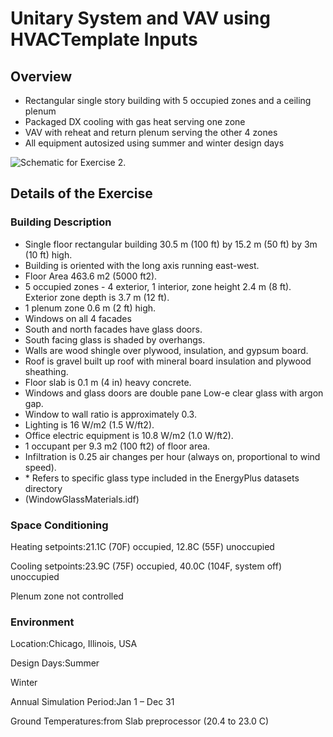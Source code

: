 # Unitary System and VAV using HVACTemplate Inputs

## Overview

- Rectangular single story building with 5 occupied zones and a ceiling plenum
- Packaged DX cooling with gas heat serving one zone
- VAV with reheat and return plenum serving the other 4 zones
- All equipment autosized using summer and winter design days

![Schematic for Exercise 2.](media/schematic-for-exercise-2..png)


## Details of the Exercise

### Building Description

- Single floor rectangular building 30.5 m (100 ft) by 15.2 m (50 ft) by 3m (10 ft) high. 
- Building is oriented with the long axis running east-west. 
- Floor Area 463.6 m2 (5000 ft2).
- 5 occupied zones - 4 exterior, 1 interior, zone height 2.4 m (8 ft). Exterior zone depth is 3.7 m (12 ft). 
- 1 plenum zone 0.6 m (2 ft) high. 
- Windows on all 4 facades
- South and north facades have glass doors. 
- South facing glass is shaded by overhangs. 
- Walls are wood shingle over plywood, insulation, and gypsum board. 
- Roof is gravel built up roof with mineral board insulation and plywood sheathing.
- Floor slab is 0.1 m (4 in) heavy concrete. 
- Windows and glass doors are double pane Low-e clear glass with argon gap. 
- Window to wall ratio is approximately 0.3. 
- Lighting is 16 W/m2 (1.5 W/ft2).
- Office electric equipment is 10.8 W/m2 (1.0 W/ft2). 
- 1 occupant per 9.3 m2 (100 ft2) of floor area. 
- Infiltration is 0.25 air changes per hour (always on, proportional to wind speed).
- \* Refers to specific glass type included in the EnergyPlus datasets directory
- (WindowGlassMaterials.idf) 

### Space Conditioning

Heating setpoints:21.1C (70F) occupied, 12.8C (55F) unoccupied

Cooling setpoints:23.9C (75F) occupied, 40.0C (104F, system off) unoccupied

Plenum zone not controlled

### Environment

Location:Chicago, Illinois, USA

Design Days:Summer

Winter

Annual Simulation Period:Jan 1 – Dec 31

Ground Temperatures:from Slab preprocessor (20.4 to 23.0 C)